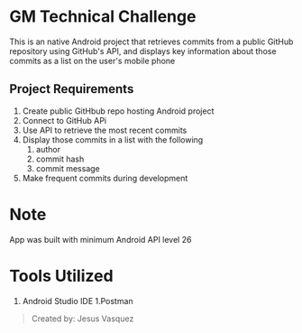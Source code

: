 # GM Technical Challenge

This is an native Android project that retrieves commits from a public GitHub repository using GitHub's API, and displays key information about those commits as a list on the user's mobile phone 

## Project Requirements

1. Create public GitHbub repo hosting Android project
1. Connect to GitHub APi
1. Use API to retrieve the most recent commits
1. Display those commits in a list with the following 
    1. author 
    1. commit hash
    1. commit message
1. Make frequent commits during development

# Note
App was built with minimum Android API level 26
# Tools Utilized
1. Android Studio IDE
1.Postman

>Created by: Jesus Vasquez